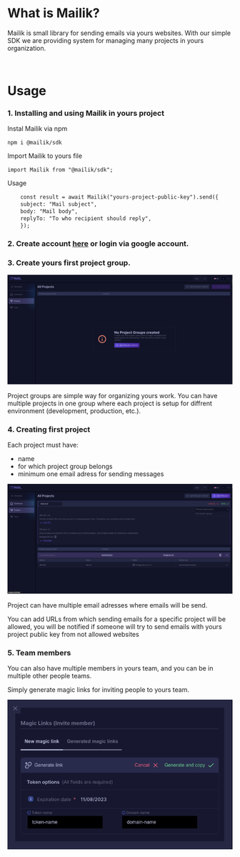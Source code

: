 # What is Mailik?

Mailik is small library for sending emails via yours websites. With our simple SDK we are providing system for managing many projects in yours organization.

&nbsp;
&nbsp;

# Usage

### 1. Installing and using Mailik in yours project

Instal Mailik via npm

    npm i @mailik/sdk

Import Mailik to yours file

    import Mailik from "@mailik/sdk";

Usage

        const result = await Mailik("yours-project-public-key").send({
        subject: "Mail subject",
        body: "Mail body",
        replyTo: "To who recipient should reply",
        });

### 2. Create account [here](https://develop.mailik.pages.dev/pl/auth/login) or login via google account.

### 3. Create yours first project group.

![Project group](/images/1.png "Project group")

Project groups are simple way for organizing yours work. You can have multiple projects in one group where each project is setup for diffrent environment (development, production, etc.).

### 4. Creating first project

Each project must have:

- name
- for which project group belongs
- minimum one email adress for sending messages

![Project](/images/2.png "Project")

Project can have multiple email adresses where emails will be send.

You can add URLs from which sending emails for a specific project will be allowed, you will be notified if someone will try to send emails with yours project public key from not allowed websites

### 5. Team members

You can also have multiple members in yours team, and you can be in multiple other people teams.

Simply generate magic links for inviting people to yours team.

![Magic links](/images/3.png "Magic link")
